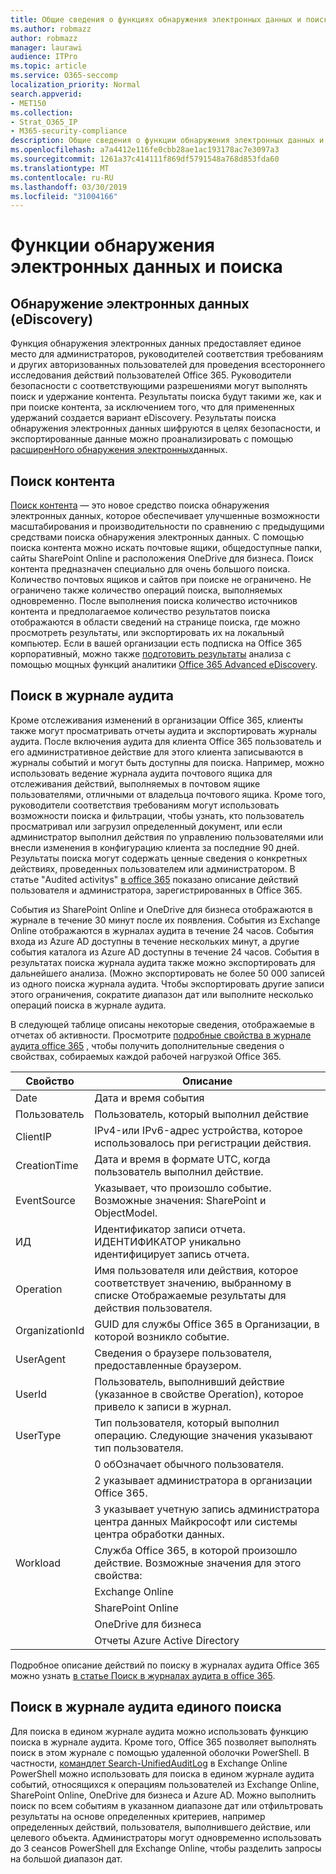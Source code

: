 ```yaml
---
title: Общие сведения о функциях обнаружения электронных данных и поиска в Office 365
ms.author: robmazz
author: robmazz
manager: laurawi
audience: ITPro
ms.topic: article
ms.service: O365-seccomp
localization_priority: Normal
search.appverid:
- MET150
ms.collection:
- Strat_O365_IP
- M365-security-compliance
description: Общие сведения о функции обнаружения электронных данных и других функциях поиска в Office 365 для использования аудита и прозрачности.
ms.openlocfilehash: a7a4412e116fe0cbb28ae1ac193178ac7e3097a3
ms.sourcegitcommit: 1261a37c414111f869df5791548a768d853fda60
ms.translationtype: MT
ms.contentlocale: ru-RU
ms.lasthandoff: 03/30/2019
ms.locfileid: "31004166"
---
```

# <a name="ediscovery-and-search-features"></a>Функции обнаружения электронных данных и поиска 

## <a name="ediscovery"></a>Обнаружение электронных данных (eDiscovery)
Функция обнаружения электронных данных предоставляет единое место для администраторов, руководителей соответствия требованиям и других авторизованных пользователей для проведения всестороннего исследования действий пользователей Office 365. Руководители безопасности с соответствующими разрешениями могут выполнять поиск и удержание контента. Результаты поиска будут такими же, как и при поиске контента, за исключением того, что для примененных удержаний создается вариант eDiscovery. Результаты поиска обнаружения электронных данных шифруются в целях безопасности, и экспортированные данные можно проанализировать с помощью [расширенНого обнаружения электронных](https://support.office.com/article/office-365-advanced-ediscovery-fd53438a-a760-45f6-9df4-861b50161ae4)данных.

## <a name="content-search"></a>Поиск контента
[Поиск контента](https://support.office.com/article/Run-a-Content-Search-in-the-Office-365-Security-Compliance-Center-61852fd9-fe8a-4880-a339-cb19ed3bff4a) — это новое средство поиска обнаружения электронных данных, которое обеспечивает улучшенные возможности масштабирования и производительности по сравнению с предыдущими средствами поиска обнаружения электронных данных. С помощью поиска контента можно искать почтовые ящики, общедоступные папки, сайты SharePoint Online и расположения OneDrive для бизнеса. Поиск контента предназначен специально для очень большого поиска. Количество почтовых ящиков и сайтов при поиске не ограничено. Не ограничено также количество операций поиска, выполняемых одновременно. После выполнения поиска количество источников контента и предполагаемое количество результатов поиска отображаются в области сведений на странице поиска, где можно просмотреть результаты, или экспортировать их на локальный компьютер. Если в вашей организации есть подписка на Office 365 корпоративный, можно также [подготовить результаты](https://support.office.com/article/Run-a-Content-Search-in-the-Office-365-Security-Compliance-Center-61852fd9-fe8a-4880-a339-cb19ed3bff4a#prepare) анализа с помощью мощных функций аналитики [Office 365 Advanced eDiscovery](http://go.microsoft.com/fwlink/p/?LinkID=620116).

## <a name="audit-log-search"></a>Поиск в журнале аудита
Кроме отслеживания изменений в организации Office 365, клиенты также могут просматривать отчеты аудита и экспортировать журналы аудита. После включения аудита для клиента Office 365 пользователь и его административное действие для этого клиента записываются в журналы событий и могут быть доступны для поиска. Например, можно использовать ведение журнала аудита почтового ящика для отслеживания действий, выполняемых в почтовом ящике пользователями, отличными от владельца почтового ящика. Кроме того, руководители соответствия требованиям могут использовать возможности поиска и фильтрации, чтобы узнать, кто пользователь просматривал или загрузил определенный документ, или если администратор выполнил действия по управлению пользователями или внесли изменения в конфигурацию клиента за последние 90 дней. Результаты поиска могут содержать ценные сведения о конкретных действиях, проведенных пользователем или администратором. В статье "Audited activitys" [в office 365](https://support.office.com/article/Search-the-audit-log-in-the-Office-365-Security-Compliance-Center-0d4d0f35-390b-4518-800e-0c7ec95e946c#auditlogevents) показано описание действий пользователя и администратора, зарегистрированных в Office 365.

События из SharePoint Online и OneDrive для бизнеса отображаются в журнале в течение 30 минут после их появления. События из Exchange Online отображаются в журналах аудита в течение 24 часов. События входа из Azure AD доступны в течение нескольких минут, а другие события каталога из Azure AD доступны в течение 24 часов. События в результатах поиска журнала аудита также можно экспортировать для дальнейшего анализа. (Можно экспортировать не более 50 000 записей из одного поиска журнала аудита. Чтобы экспортировать другие записи этого ограничения, сократите диапазон дат или выполните несколько операций поиска в журнале аудита.

В следующей таблице описаны некоторые сведения, отображаемые в отчетах об активности. Просмотрите [подробные свойства в журнале аудита office 365](https://support.office.com/article/detailed-properties-in-the-office-365-audit-log-ce004100-9e7f-443e-942b-9b04098fcfc3
) , чтобы получить дополнительные сведения о свойствах, собираемых каждой рабочей нагрузкой Office 365.

| Свойство | Описание |
|----------------|----------------------------------------------------------------------------------------------------------------------|
| Date | Дата и время события |
| Пользователь | Пользователь, который выполнил действие |
| ClientIP | IPv4-или IPv6-адрес устройства, которое использовалось при регистрации действия. |
| CreationTime | Дата и время в формате UTC, когда пользователь выполнил действие. |
| EventSource | Указывает, что произошло событие. Возможные значения: SharePoint и ObjectModel. |
| ИД | Идентификатор записи отчета. ИДЕНТИФИКАТОР уникально идентифицирует запись отчета. |
| Operation | Имя пользователя или действия, которое соответствует значению, выбранному в списке Отображаемые результаты для действия пользователя. |
| OrganizationId | GUID для службы Office 365 в Организации, в которой возникло событие. |
| UserAgent | Сведения о браузере пользователя, предоставленные браузером. |
| UserId | Пользователь, выполнивший действие (указанное в свойстве Operation), которое привело к записи в журнал. |
| UserType | Тип пользователя, который выполнил операцию. Следующие значения указывают тип пользователя. |
|  | 0 обОзначает обычного пользователя. |
|  | 2 указывает администратора в организации Office 365. |
|  | 3 указывает учетную запись администратора центра данных Майкрософт или системы центра обработки данных. |
| Workload | Служба Office 365, в которой произошло действие. Возможные значения для этого свойства: |
|  | Exchange Online |
|  | SharePoint Online |
|  | OneDrive для бизнеса |
|  | Отчеты Azure Active Directory |


Подробное описание действий по поиску в журналах аудита Office 365 можно узнать [в статье Поиск в журналах аудита в office 365](https://support.office.com/article/Search-the-audit-log-in-the-Office-365-Security-Compliance-Center-0d4d0f35-390b-4518-800e-0c7ec95e946c).

## <a name="search-unified-audit-log"></a>Поиск в журнале аудита единого поиска
Для поиска в едином журнале аудита можно использовать функцию поиска в журнале аудита. Кроме того, Office 365 позволяет выполнять поиск в этом журнале с помощью удаленной оболочки PowerShell. В частности, [командлет Search-UnifiedAuditLog](https://docs.microsoft.com/powershell/module/exchange/policy-and-compliance-audit/Search-UnifiedAuditLog?view=exchange-ps) в Exchange Online PowerShell можно использовать для поиска в едином журнале аудита событий, относящихся к операциям пользователей из Exchange Online, SharePoint Online, OneDrive для бизнеса и Azure AD. Можно выполнить поиск по всем событиям в указанном диапазоне дат или отфильтровать результаты на основе определенных критериев, например определенных действий, пользователя, выполнившего действие, или целевого объекта. Администраторы могут одновременно использовать до 3 сеансов PowerShell для Exchange Online, чтобы разделить запросы на большой диапазон дат.
